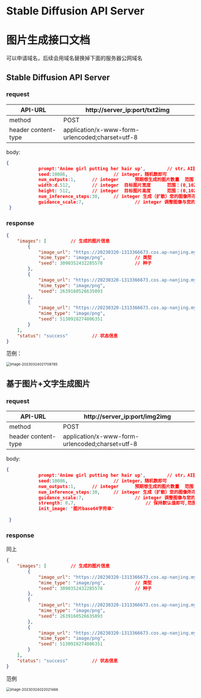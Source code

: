 # Stable Diffusion API Server

# 图片生成接口文档

可以申请域名，后续会用域名替换掉下面的服务器公网域名

## Stable Diffusion API Server

### request

| API-URL             | http://server_ip:port/txt2img                   |
| ------------------- |-------------------------------------------------|
| method              | POST                                            |
| header content-type | application/x-www-form-urlencoded;charset=utf-8 |

body:

```json
{
            prompt:'Anime girl putting her hair up',		// str，AI提示词  
            seed:10086,					// integer，随机数即可	
            num_outputs:1,		// integer		预期想生成的图片数量	范围：[1,4]
            width:d.512,		// integer  目标图片宽度		范围：(0,1024]
            height: 512,		// integer	目标图片高度		范围：(0,1024]
            num_inference_steps:30,		// integer 生成（扩散）您的图像所花费的步骤数，越大，则输出越准确 ，范围：(0,150]
            guidance_scale:7,					// integer 调整图像与您的提示的相似程度。较高的值越准确   范围：(0,20]
 }
```

### response

```json
{
    "images": [			// 生成的图片信息
        {
            "image_url": "https://20230320-1313366673.cos.ap-nanjing.myqcloud.com/a61b5473ac46fa684b6a5f2369e8dfc0",			// url
            "mime_type": "image/png",			// 类型
            "seed": 3090352432285578			// 种子
        },
        {
            "image_url": "https://20230320-1313366673.cos.ap-nanjing.myqcloud.com/229aa32b8038d095eecd7f888a415063",
            "mime_type": "image/png",
            "seed": 2639160526635093
        },
        {
            "image_url": "https://20230320-1313366673.cos.ap-nanjing.myqcloud.com/8b59ccf18006905f14cc6f25e067a2c2",
            "mime_type": "image/png",
            "seed": 5130928274806351
        }
    ],
    "status": "success"			// 状态信息
}
```

范例：

<img src="/Users/bytedance/Library/Application Support/typora-user-images/image-20230324021708785.png" alt="image-20230324021708785" style="zoom:67%;" />

## 基于图片+文字生成图片

### request

| API-URL             | http://server_ip:port/img2img                   |
| ------------------- |-------------------------------------------------|
| method              | POST                                            |
| header content-type | application/x-www-form-urlencoded;charset=utf-8 |

body:

```json
{
            prompt:'Anime girl putting her hair up',		// str，AI提示词  
            seed:10086,					// integer，随机数即可	
            num_outputs:1,		// integer		预期想生成的图片数量	范围：[1,4]
            num_inference_steps:30,		// integer 生成（扩散）您的图像所花费的步骤数，越大，则输出越准确 ，范围：(0,150]
            guidance_scale:7,					// integer 调整图像与您的提示的相似程度。较高的值越准确   范围：(0,20]
            strength: 0.7,							// 保持默认值即可,范围(0,1)
            init_image: '图片base64字符串'
            
 }
```

### response

同上

```json
{
    "images": [			// 生成的图片信息
        {
            "image_url": "https://20230320-1313366673.cos.ap-nanjing.myqcloud.com/a61b5473ac46fa684b6a5f2369e8dfc0",			// url
            "mime_type": "image/png",			// 类型
            "seed": 3090352432285578			// 种子
        },
        {
            "image_url": "https://20230320-1313366673.cos.ap-nanjing.myqcloud.com/229aa32b8038d095eecd7f888a415063",
            "mime_type": "image/png",
            "seed": 2639160526635093
        },
        {
            "image_url": "https://20230320-1313366673.cos.ap-nanjing.myqcloud.com/8b59ccf18006905f14cc6f25e067a2c2",
            "mime_type": "image/png",
            "seed": 5130928274806351
        }
    ],
    "status": "success"			// 状态信息
}
```



范例

<img src="/Users/bytedance/Library/Application Support/typora-user-images/image-20230324022021466.png" alt="image-20230324022021466" style="zoom:67%;" />


